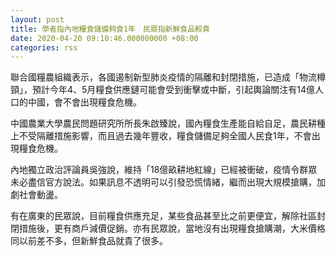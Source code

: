 ```yaml
---
layout: post
title: 學者指內地糧食儲備夠食1年　民眾指新鮮食品較貴
date: 2020-04-20 09:10:46.000000000 +08:00
categories: rss
---
```


聯合國糧農組織表示，各國遏制新型肺炎疫情的隔離和封閉措施，已造成「物流樽頸」，預計今年4、5月糧食供應鏈可能會受到衝擊或中斷，引起輿論關注有14億人口的中國，會不會出現糧食危機。

中國農業大學農民問題研究所所長朱啟臻說，國內糧食生產能自給自足，農民耕種上不受隔離措施影響，而且過去幾年豐收，糧食儲備足夠全國人民食1年，不會出現糧食危機。

內地獨立政治評論員吳強說，維持「18億畝耕地紅線」已經被衝破，疫情令群眾未必盡信官方說法。如果訊息不透明可以引發恐慌情緒，繼而出現大規模搶購，加劇社會動盪。

有在廣東的民眾說，目前糧食供應充足，某些食品甚至比之前更便宜，解除社區封閉措施後，更有商戶減價促銷。亦有民眾說，當地沒有出現糧食搶購潮，大米價格同以前差不多，但新鮮食品就貴了很多。
